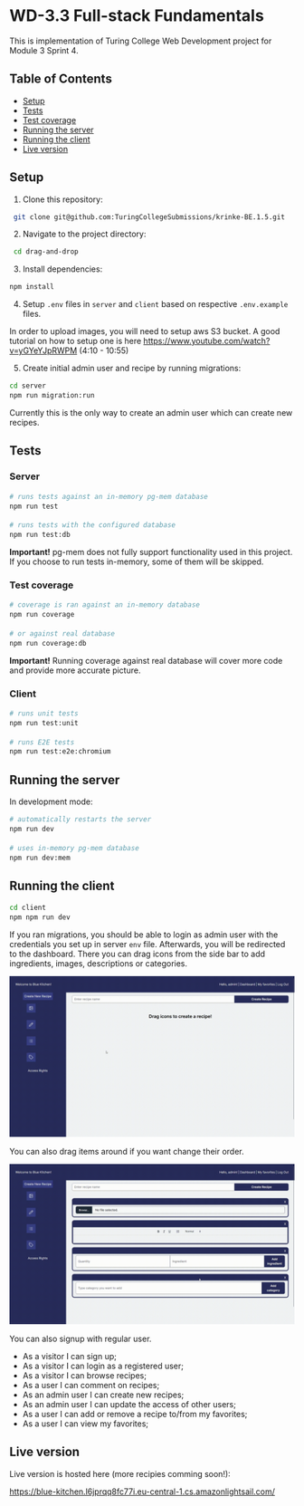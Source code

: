# WD-3.3 Full-stack Fundamentals

This is implementation of Turing College Web Development project for Module 3 Sprint 4.

## Table of Contents

- [Setup](#setup)
- [Tests](#tests)
- [Test coverage](#test-coverage)
- [Running the server](#running-the-server)
- [Running the client](#running-the-client)
- [Live version](#live-version)

## Setup

1. Clone this repository:

```sh
 git clone git@github.com:TuringCollegeSubmissions/krinke-BE.1.5.git
```

2. Navigate to the project directory:

```sh
 cd drag-and-drop
```

3. Install dependencies:

```sh
npm install
```

4. Setup `.env` files in `server` and `client` based on respective `.env.example` files.

In order to upload images, you will need to setup aws S3 bucket. A good tutorial on how to setup one is here https://www.youtube.com/watch?v=yGYeYJpRWPM (4:10 - 10:55)

5. Create initial admin user and recipe by running migrations:

```sh
cd server
npm run migration:run
```

Currently this is the only way to create an admin user which can create new recipes.

## Tests

### Server

```bash
# runs tests against an in-memory pg-mem database
npm run test

# runs tests with the configured database
npm run test:db
```

<b>Important!</b> pg-mem does not fully support functionality used in this project. If you choose to run tests in-memory, some of them will be skipped.

### Test coverage

```bash
# coverage is ran against an in-memory database
npm run coverage

# or against real database
npm run coverage:db
```

<b>Important!</b> Running coverage against real database will cover more code and provide more accurate picture.

### Client

```bash
# runs unit tests
npm run test:unit

# runs E2E tests
npm run test:e2e:chromium
```

## Running the server

In development mode:

```bash
# automatically restarts the server
npm run dev

# uses in-memory pg-mem database
npm run dev:mem
```

## Running the client

```sh
cd client
npm npm run dev
```

If you ran migrations, you should be able to login as admin user with the credentials you set up in server `env` file.
Afterwards, you will be redirected to the dashboard. There you can drag icons from the side bar to add ingredients, images, descriptions or categories.

![](icons.gif)

You can also drag items around if you want change their order.

![](items.gif)

You can also signup with regular user.

- As a visitor I can sign up;
- As a visitor I can login as a registered user;
- As a visitor I can browse recipes;
- As a user I can comment on recipes;
- As an admin user I can create new recipes;
- As an admin user I can update the access of other users;
- As a user I can add or remove a recipe to/from my favorites;
- As a user I can view my favorites;

## Live version

Live version is hosted here (more recipies comming soon!):

https://blue-kitchen.l6jprqq8fc77i.eu-central-1.cs.amazonlightsail.com/
